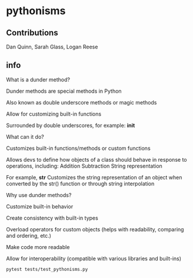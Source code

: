# pythonisms

## Contributions

Dan Quinn, Sarah Glass, Logan Reese

## info

What is a dunder method?

Dunder methods are special methods in Python

Also known as  double underscore methods or magic methods

Allow for customizing built-in functions

Surrounded by double underscores, for example:  __init__

What can it do?

Customizes built-in functions/methods or custom functions

Allows devs to define how objects of a class should behave in response to operations, including:
Addition
Subtraction
String representation

For example, __str__
Customizes the string representation of an object when converted  by the str() function or through string interpolation

Why use dunder methods?

Customize built-in behavior

Create consistency with built-in types

Overload operators for custom objects (helps with readability, comparing and ordering, etc.)

Make code more readable

Allow for interoperability (compatible with various libraries and built-ins)

    pytest tests/test_pythonisms.py
